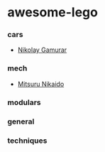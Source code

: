 # awesome-lego

### cars
- [Nikolay Gamurar](https://www.flickr.com/photos/132639540@N05/)


### mech
- [Mitsuru Nikaido](https://www.flickr.com/photos/142497481@N02/)


### modulars


### general


### techniques
